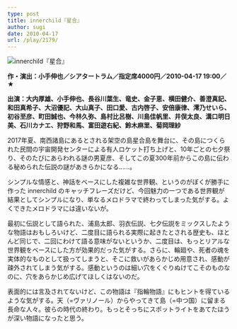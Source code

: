 ```yaml
---
type: post
title: innerchild『星合』
author: sugi
date: 2010-04-17
url: /play/2179/
---
```

<img src="/images/play/20100417.jpg" alt="innerchild『星合』" class="alignleft" />

**作・演出：小手伸也／シアタートラム／指定席4000円／2010-04-17 19:00／★**

**出演：大内厚雄、小手伸也、長谷川葉生、竜史、金子恵、横田健介、善澄真記、和田真希子、大沼優記、大山真子、田口愛、古内啓子、安倍康律、澪乃せいら、初谷至彦、町田誠也、今林久弥、島村比呂樹、川島佳帆里、井俣太良、溝口明日美、石川カナエ、狩野和馬、富田遊右紀、鈴木麻里、菊岡理紗**

2017年夏、南西諸島にあるとされる架空の島星合島を舞台に、その島につくられた民間の宇宙開発センターによる有人ロケット打ち上げと、10年ごとの七夕祭り、そのたびにあらわれる謎の男夏彦、そしてこの夏300年前からこの島に伝わる秘められた伝説の謎があきらかになる......。

シンプルな情感と、神話をベースにした複雑な世界観、というのがぼくが勝手に作った innerchild のキャッチフレーズだけど、今回魅力の一つである世界観が結果としてシンプルになり、単なるメロドラマで終わってしまった気がする。よくできたメロドラマには違いないが。

最初に伝説として語られた、浦島太郎、羽衣伝説、七夕伝説をミックスしたような物語はおもしろいけど、二度目に語られる実際に起きたとされる歴史も、ほとんど同じで、二回にわけて語る意味がないというか、二度目は、もっとリアルな世界観をベースにした方が効果的だった気がする。さらに、輪廻や、死者の魂を実体的なものとして扱ってしまうと、そこに救いがあらかじめ用意され、感動が疎外されてしまう気がする。感動というのは細い穴をくぐりぬけてこそのものなのに、穴をあらかじめ広げてほしくはないのだ。

表面的には言及されてないけど、この物語は『指輪物語』にもヒントを得ているような気がする。天（=ヴァリノール）からやってきて島（=中つ国）に留まる長命な人々。彼らの時代の終わり。もっとそっちにスポットライトをあてたほうが深い物語になったと思う。
